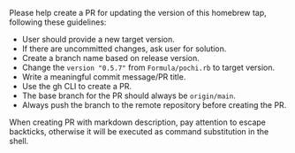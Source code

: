 Please help create a PR for updating the version of this homebrew tap, following these guidelines:
- User should provide a new target version.
- If there are uncommitted changes, ask user for solution.
- Create a branch name based on release version.
- Change the `version "0.5.7"` from `Formula/pochi.rb` to target version.
- Write a meaningful commit message/PR title.
- Use the gh CLI to create a PR.
- The base branch for the PR should always be `origin/main`.
- Always push the branch to the remote repository before creating the PR.

When creating PR with markdown description, pay attention to escape backticks, otherwise it will be executed as command substitution in the shell.
